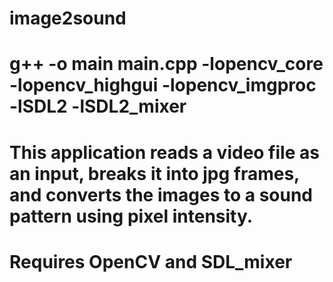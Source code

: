 # image2sound

# g++ -o main main.cpp -lopencv_core -lopencv_highgui -lopencv_imgproc -lSDL2 -lSDL2_mixer

# This application reads a video file as an input, breaks it into jpg frames, and converts the images to a sound pattern using pixel intensity.

# Requires OpenCV and SDL_mixer
